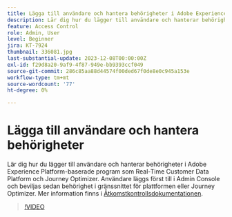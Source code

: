 ```yaml
---
title: Lägga till användare och hantera behörigheter i Adobe Experience Platform-baserade program
description: Lär dig hur du lägger till användare och hanterar behörigheter i Adobe Experience Platform-baserade program.
feature: Access Control
role: Admin, User
level: Beginner
jira: KT-7924
thumbnail: 336081.jpg
last-substantial-update: 2023-12-08T00:00:00Z
exl-id: f29d8a20-9af9-4f87-949e-bb9393ccf049
source-git-commit: 286c85aa88d44574f00ded67f0de8e0c945a153e
workflow-type: tm+mt
source-wordcount: '77'
ht-degree: 0%

---
```


# Lägga till användare och hantera behörigheter

Lär dig hur du lägger till användare och hanterar behörigheter i Adobe Experience Platform-baserade program som Real-Time Customer Data Platform och Journey Optimizer. Användare läggs först till i Admin Console och beviljas sedan behörighet i gränssnittet för plattformen eller Journey Optimizer. Mer information finns i [Åtkomstkontrollsdokumentationen](https://experienceleague.adobe.com/docs/experience-platform/access-control/home.html).

>[!VIDEO](https://video.tv.adobe.com/v/336081?learn=on&enablevpops)
